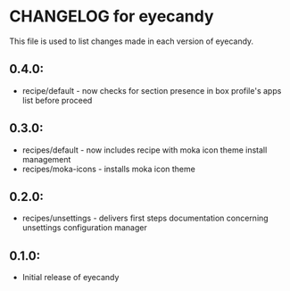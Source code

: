 # CHANGELOG for eyecandy

This file is used to list changes made in each version of eyecandy.

## 0.4.0:

* recipe/default - now checks for section presence in box profile's apps list before proceed

## 0.3.0:

* recipes/default    - now includes recipe with moka icon theme install management
* recipes/moka-icons - installs moka icon theme 

## 0.2.0:

* recipes/unsettings - delivers first steps documentation concerning unsettings configuration manager

## 0.1.0:

* Initial release of eyecandy

